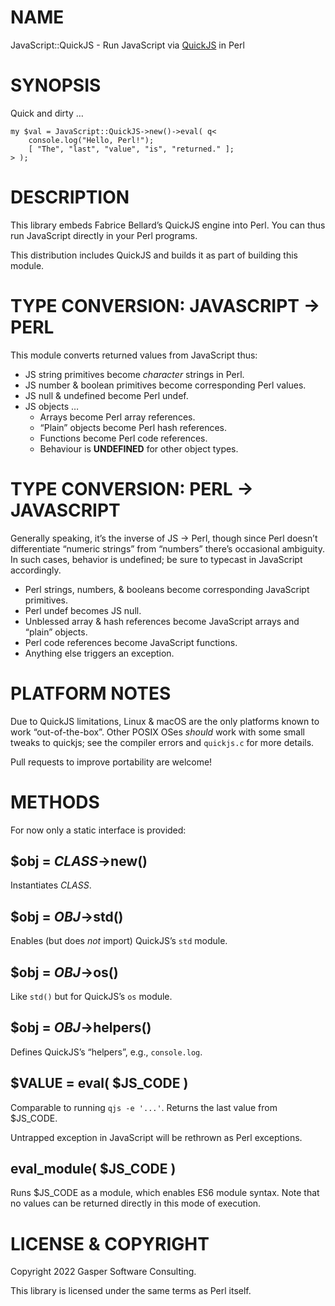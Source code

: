 # NAME

JavaScript::QuickJS - Run JavaScript via [QuickJS](https://bellard.org/quickjs) in Perl

# SYNOPSIS

Quick and dirty …

    my $val = JavaScript::QuickJS->new()->eval( q<
        console.log("Hello, Perl!");
        [ "The", "last", "value", "is", "returned." ];
    > );

# DESCRIPTION

This library embeds Fabrice Bellard’s QuickJS
engine into Perl. You can thus run JavaScript directly in your Perl programs.

This distribution includes QuickJS and builds it as part of building this
module.

# TYPE CONVERSION: JAVASCRIPT → PERL

This module converts returned values from JavaScript thus:

- JS string primitives become _character_ strings in Perl.
- JS number & boolean primitives become corresponding Perl values.
- JS null & undefined become Perl undef.
- JS objects …
    - Arrays become Perl array references.
    - “Plain” objects become Perl hash references.
    - Functions become Perl code references.
    - Behaviour is **UNDEFINED** for other object types.

# TYPE CONVERSION: PERL → JAVASCRIPT

Generally speaking, it’s the inverse of JS → Perl, though since Perl doesn’t
differentiate “numeric strings” from “numbers” there’s occasional ambiguity.
In such cases, behavior is undefined; be sure to typecast in JavaScript
accordingly.

- Perl strings, numbers, & booleans become corresponding JavaScript
primitives.
- Perl undef becomes JS null.
- Unblessed array & hash references become JavaScript arrays and
“plain” objects.
- Perl code references become JavaScript functions.
- Anything else triggers an exception.

# PLATFORM NOTES

Due to QuickJS limitations, Linux & macOS are the only platforms known
to work “out-of-the-box”. Other POSIX OSes _should_ work with some small
tweaks to quickjs; see the compiler errors and `quickjs.c` for more
details.

Pull requests to improve portability are welcome!

# METHODS

For now only a static interface is provided:

## $obj = _CLASS_->new()

Instantiates _CLASS_.

## $obj = _OBJ_->std()

Enables (but does _not_ import) QuickJS’s `std` module.

## $obj = _OBJ_->os()

Like `std()` but for QuickJS’s `os` module.

## $obj = _OBJ_->helpers()

Defines QuickJS’s “helpers”, e.g., `console.log`.

## $VALUE = eval( $JS\_CODE )

Comparable to running `qjs -e '...'`. Returns the last value from $JS\_CODE.

Untrapped exception in JavaScript will be rethrown as Perl exceptions.

## eval\_module( $JS\_CODE )

Runs $JS\_CODE as a module, which enables ES6 module syntax.
Note that no values can be returned directly in this mode of execution.

# LICENSE & COPYRIGHT

Copyright 2022 Gasper Software Consulting.

This library is licensed under the same terms as Perl itself.
